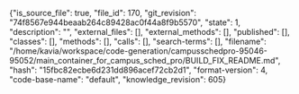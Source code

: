 {"is_source_file": true, "file_id": 170, "git_revision": "74f8567e944beaab264c89428ac0f44a8f9b5570", "state": 1, "description": "", "external_files": [], "external_methods": [], "published": [], "classes": [], "methods": [], "calls": [], "search-terms": [], "filename": "/home/kavia/workspace/code-generation/campusschedpro-95046-95052/main_container_for_campus_sched_pro/BUILD_FIX_README.md", "hash": "15fbc82ecbe6d231dd896acef72cb2d1", "format-version": 4, "code-base-name": "default", "knowledge_revision": 605}